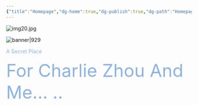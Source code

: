 ```yaml
---
{"title":"Homepage","dg-home":true,"dg-publish":true,"dg-path":"Homepage Fof Digital Garden.md","permalink":"/Homepage Fof Digital Garden/","tags":["gardenEntry"],"dgPassFrontmatter":true,"noteIcon":""}
---
```



![img20.jpg](/img/user/Attached/banner%20pic/img20.jpg)


![banner|929](/img/user/Attached/1/9/e/19e61b4b76ff9624db115f38c8c04b4757addbf7edb92eb03f2593fe2452a0c3.jpg)


<div class="title" style="color:#8db3e2">A Secret Place<p><font size="7" color="#8db3e2">For Charlie Zhou And Me... ..</font></p></div>

